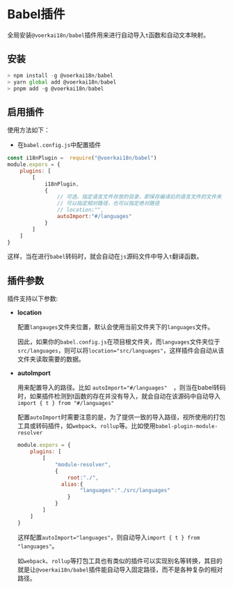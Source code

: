 # Babel插件

全局安装`@voerkai18n/babel`插件用来进行自动导入`t`函数和自动文本映射。
## 安装

```javascript
> npm install -g @voerkai18n/babel
> yarn global add @voerkai18n/babel
> pnpm add -g @voerkai18n/babel
```

## 启用插件

使用方法如下：

- 在`babel.config.js`中配置插件

```javascript
const i18nPlugin =  require("@voerkai18n/babel")
module.expors = {
    plugins: [
        [
            i18nPlugin,
            {
                // 可选，指定语言文件存放的目录，即保存编译后的语言文件的文件夹
                // 可以指定相对路径，也可以指定绝对路径
                // location:"",
                autoImport:"#/languages"  
            }            
        ]
    ]
}
```

这样，当在进行`babel`转码时，就会自动在`js`源码文件中导入`t`翻译函数。

## 插件参数

插件支持以下参数:

- **location**

  配置`langauges`文件夹位置，默认会使用当前文件夹下的`languages`文件。

  因此，如果你的`babel.config.js`在项目根文件夹，而`languages`文件夹位于`src/languages`，则可以将`location="src/languages"`，这样插件会自动从该文件夹读取需要的数据。

- **autoImport**

  用来配置导入的路径。比如 `autoImport="#/languages"  `，则当在babel转码时，如果插件检测到t函数的存在并没有导入，就会自动在该源码中自动导入`import { t } from "#/languages"`

  配置`autoImport`时需要注意的是，为了提供一致的导入路径，视所使用的打包工具或转码插件，如`webpack`、`rollup`等。比如使用`babel-plugin-module-resolver`

  ```javascript
  module.expors = {
      plugins: [
          [
              "module-resolver",
              {
                  root:"./",
  				alias:{
                      "languages":"./src/languages"
                  }
              }            
          ]
      ]
  }
  ```

  这样配置`autoImport="languages"`，则自动导入`import { t } from "languages"`。

  如`webpack`、`rollup`等打包工具也有类似的插件可以实现别名等转换，其目的就是让`@voerkai18n/babel`插件能自动导入固定路径，而不是各种复杂的相对路径。
  
